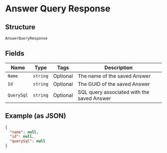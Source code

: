 
# Answer Query Response

## Structure

`AnswerQueryResponse`

## Fields

| Name | Type | Tags | Description |
|  --- | --- | --- | --- |
| `Name` | `string` | Optional | The name of the saved Answer |
| `Id` | `string` | Optional | The GUID of the saved Answer |
| `QuerySql` | `string` | Optional | SQL query associated with the saved Answer |

## Example (as JSON)

```json
{
  "name": null,
  "id": null,
  "querySql": null
}
```

